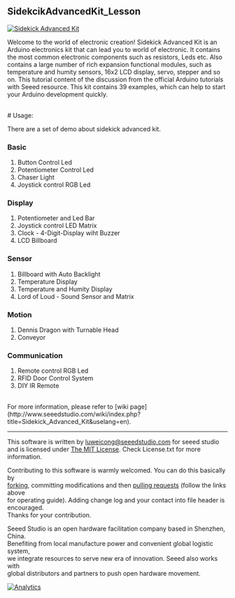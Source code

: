 SidekcikAdvancedKit_Lesson
---------------------------------------------------------

[![Sidekick Advanced Kit](http://www.seeedstudio.com/wiki/images/2/21/SKP-0.jpg)](http://www.seeedstudio.com/wiki/index.php?title=Sidekick_Advanced_Kit&uselang=en)


Welcome to the world of electronic creation! Sidekick Advanced Kit is an Arduino electronics kit that can lead you to world of electronic. It contains the most common electronic components such as resistors, Leds etc. Also contains a large number of rich expansion functional modules, such as temperature and humity sensors, 16x2 LCD display, servo, stepper and so on. This tutorial content of the discussion from the official Arduino tutorials with Seeed resource. This kit contains 39 examples, which can help to start your Arduino development quickly.



<br>
# Usage:

There are a set of demo about sidekick advanced kit. 


### Basic

1. Button Control Led
2. Potentiometer Control Led
3. Chaser Light
4. Joystick control RGB Led


### Display

1. Potentiometer and Led Bar
2. Joystick control LED Matrix
3. Clock - 4-Digit-Display wiht Buzzer
4. LCD Billboard


### Sensor

1. Billboard with Auto Backlight
2. Temperature Display
3. Temperature and Humity Display
4. Lord of Loud - Sound Sensor and Matrix


### Motion

1. Dennis Dragon with Turnable Head
2. Conveyor

### Communication

1. Remote control RGB Led
2. RFID Door Control System
3. DIY IR Remote


<br>
For more information, please refer to [wiki page](http://www.seeedstudio.com/wiki/index.php?title=Sidekick_Advanced_Kit&uselang=en).

    
----

This software is written by [luweicong@seeedstudio.com](luweicong@seeedstudio.com) for seeed studio<br>
and is licensed under [The MIT License](http://opensource.org/licenses/mit-license.php). Check License.txt for more information.<br>

Contributing to this software is warmly welcomed. You can do this basically by<br>
[forking](https://help.github.com/articles/fork-a-repo), committing modifications and then [pulling requests](https://help.github.com/articles/using-pull-requests) (follow the links above<br>
for operating guide). Adding change log and your contact into file header is encouraged.<br>
Thanks for your contribution.

Seeed Studio is an open hardware facilitation company based in Shenzhen, China. <br>
Benefiting from local manufacture power and convenient global logistic system, <br>
we integrate resources to serve new era of innovation. Seeed also works with <br>
global distributors and partners to push open hardware movement.<br>






[![Analytics](https://ga-beacon.appspot.com/UA-46589105-3/SidekickAdvancedKit_Lesson)](https://github.com/igrigorik/ga-beacon)

